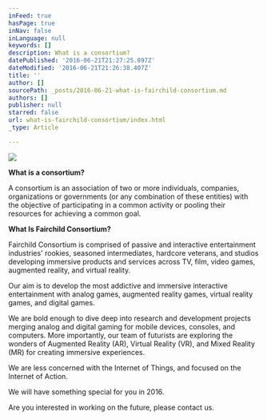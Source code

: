 ```yaml
---
inFeed: true
hasPage: true
inNav: false
inLanguage: null
keywords: []
description: What is a consortium?
datePublished: '2016-06-21T21:27:25.897Z'
dateModified: '2016-06-21T21:26:38.407Z'
title: ''
author: []
sourcePath: _posts/2016-06-21-what-is-fairchild-consortium.md
authors: []
publisher: null
starred: false
url: what-is-fairchild-consortium/index.html
_type: Article

---
```

![](https://the-grid-user-content.s3-us-west-2.amazonaws.com/2209be4a-fe3b-4b64-b327-8e615278e9d5.png)

**What is a consortium?**

A consortium is an association of two or more individuals, companies, organizations or governments (or any combination of these entities) with the objective of participating in a common activity or pooling their resources for achieving a common goal.

**What Is Fairchild Consortium?**

Fairchild Consortium is comprised of passive and interactive entertainment industries' rookies, seasoned intermediates, hardcore veterans, and studios developing immersive products and services across TV, film, video games, augmented reality, and virtual reality.

Our aim is to develop the most addictive and immersive interactive entertainment with analog games, augmented reality games, virtual reality games, and digital games. 

We are bold enough to dive deep into research and development projects merging analog and digital gaming for mobile devices, consoles, and computers. More importantly, our team of futurists are exploring the wonders of Augmented Reality (AR), Virtual Reality (VR), and Mixed Reality (MR) for creating immersive experiences.

We are less concerned with the Internet of Things, and focused on the Internet of Action.

We will have something special for you in 2016\.

Are you interested in working on the future, please contact us.